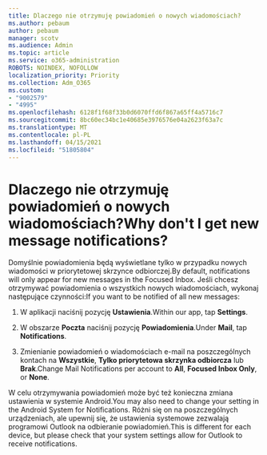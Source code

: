 ```yaml
---
title: Dlaczego nie otrzymuję powiadomień o nowych wiadomościach?
ms.author: pebaum
author: pebaum
manager: scotv
ms.audience: Admin
ms.topic: article
ms.service: o365-administration
ROBOTS: NOINDEX, NOFOLLOW
localization_priority: Priority
ms.collection: Adm_O365
ms.custom:
- "9002579"
- "4995"
ms.openlocfilehash: 6128f1f68f33b0d6070ffd6f867a65ff4a5716c7
ms.sourcegitcommit: 8bc60ec34bc1e40685e3976576e04a2623f63a7c
ms.translationtype: MT
ms.contentlocale: pl-PL
ms.lasthandoff: 04/15/2021
ms.locfileid: "51805804"
---
```

# <a name="why-dont-i-get-new-message-notifications"></a><span data-ttu-id="a37aa-102">Dlaczego nie otrzymuję powiadomień o nowych wiadomościach?</span><span class="sxs-lookup"><span data-stu-id="a37aa-102">Why don't I get new message notifications?</span></span>

<span data-ttu-id="a37aa-103">Domyślnie powiadomienia będą wyświetlane tylko w przypadku nowych wiadomości w priorytetowej skrzynce odbiorczej.</span><span class="sxs-lookup"><span data-stu-id="a37aa-103">By default, notifications will only appear for new messages in the Focused Inbox.</span></span> <span data-ttu-id="a37aa-104">Jeśli chcesz otrzymywać powiadomienia o wszystkich nowych wiadomościach, wykonaj następujące czynności:</span><span class="sxs-lookup"><span data-stu-id="a37aa-104">If you want to be notified of all new messages:</span></span>

1. <span data-ttu-id="a37aa-105">W aplikacji naciśnij pozycję **Ustawienia**.</span><span class="sxs-lookup"><span data-stu-id="a37aa-105">Within our app, tap **Settings**.</span></span>

2. <span data-ttu-id="a37aa-106">W obszarze **Poczta** naciśnij pozycję **Powiadomienia**.</span><span class="sxs-lookup"><span data-stu-id="a37aa-106">Under **Mail**, tap **Notifications**.</span></span>

3. <span data-ttu-id="a37aa-107">Zmienianie powiadomień o wiadomościach e-mail na poszczególnych kontach na **Wszystkie**, **Tylko priorytetowa skrzynka odbiorcza** lub **Brak**.</span><span class="sxs-lookup"><span data-stu-id="a37aa-107">Change Mail Notifications per account to **All**, **Focused Inbox Only**, or **None**.</span></span>

<span data-ttu-id="a37aa-108">W celu otrzymywania powiadomień może być też konieczna zmiana ustawienia w systemie Android.</span><span class="sxs-lookup"><span data-stu-id="a37aa-108">You may also need to change your setting in the Android System for Notifications.</span></span> <span data-ttu-id="a37aa-109">Różni się on na poszczególnych urządzeniach, ale upewnij się, że ustawienia systemowe zezwalają programowi Outlook na odbieranie powiadomień.</span><span class="sxs-lookup"><span data-stu-id="a37aa-109">This is different for each device, but please check that your system settings allow for Outlook to receive notifications.</span></span>
